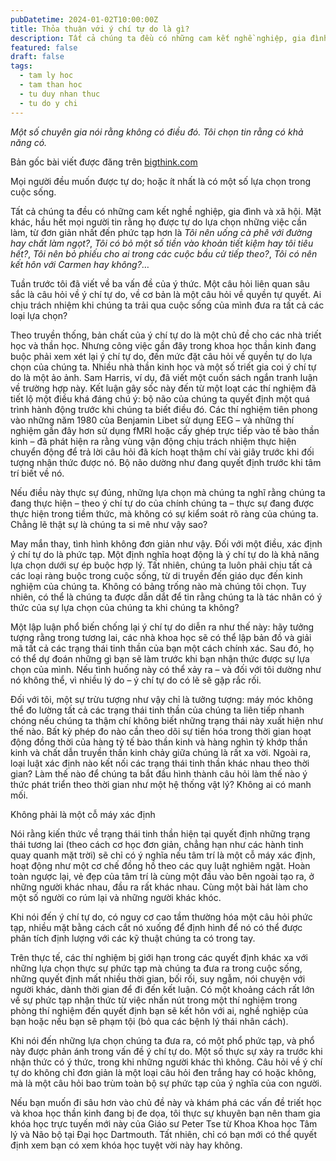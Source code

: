 ```yaml
---
pubDatetime: 2024-01-02T10:00:00Z
title: Thỏa thuận với ý chí tự do là gì?
description: Tất cả chúng ta đều có những cam kết nghề nghiệp, gia đình và xã hội. Mặt khác, hầu hết mọi người tin rằng họ được tự do lựa chọn những việc cần làm, từ đơn giản nhất đến phức tạp hơn.
featured: false
draft: false
tags:
  - tam ly hoc
  - tam than hoc
  - tu duy nhan thuc
  - tu do y chi
---
```


_Một số chuyên gia nói rằng không có điều đó. Tôi chọn tin rằng có khả năng có._

Bản gốc bài viết được đăng trên [bigthink.com](https://bigthink.com/)

Mọi người đều muốn được tự do; hoặc ít nhất là có một số lựa chọn trong cuộc sống.

Tất cả chúng ta đều có những cam kết nghề nghiệp, gia đình và xã hội. Mặt khác, hầu hết mọi người tin rằng họ được tự do lựa chọn những việc cần làm, từ đơn giản nhất đến phức tạp hơn là _Tôi nên uống cà phê với đường hay chất làm ngọt?_, _Tôi có bỏ một số tiền vào khoản tiết kiệm hay tôi tiêu hết?_, _Tôi nên bỏ phiếu cho ai trong các cuộc bầu cử tiếp theo?_, _Tôi có nên kết hôn với Carmen hay không?_…

Tuần trước tôi đã viết về ba vấn đề của ý thức. Một câu hỏi liên quan sâu sắc là câu hỏi về ý chí tự do, về cơ bản là một câu hỏi về quyền tự quyết. Ai chịu trách nhiệm khi chúng ta trải qua cuộc sống của mình đưa ra tất cả các loại lựa chọn?

Theo truyền thống, bản chất của ý chí tự do là một chủ đề cho các nhà triết học và thần học. Nhưng công việc gần đây trong khoa học thần kinh đang buộc phải xem xét lại ý chí tự do, đến mức đặt câu hỏi về quyền tự do lựa chọn của chúng ta. Nhiều nhà thần kinh học và một số triết gia coi ý chí tự do là một ảo ảnh. Sam Harris, ví dụ, đã viết một cuốn sách ngắn tranh luận về trường hợp này. Kết luận gây sốc này đến từ một loạt các thí nghiệm đã tiết lộ một điều khá đáng chú ý: bộ não của chúng ta quyết định một quá trình hành động trước khi chúng ta biết điều đó. Các thí nghiệm tiên phong vào những năm 1980 của Benjamin Libet sử dụng EEG – và những thí nghiệm gần đây hơn sử dụng fMRI hoặc cấy ghép trực tiếp vào tế bào thần kinh – đã phát hiện ra rằng vùng vận động chịu trách nhiệm thực hiện chuyển động để trả lời câu hỏi đã kích hoạt thậm chí vài giây trước khi đối tượng nhận thức được nó. Bộ não dường như đang quyết định trước khi tâm trí biết về nó.

Nếu điều này thực sự đúng, những lựa chọn mà chúng ta nghĩ rằng chúng ta đang thực hiện – theo ý chí tự do của chính chúng ta – thực sự đang được thực hiện trong tiềm thức, mà không có sự kiểm soát rõ ràng của chúng ta. Chẳng lẽ thật sự là chúng ta si mê như vậy sao?

May mắn thay, tình hình không đơn giản như vậy. Đối với một điều, xác định ý chí tự do là phức tạp. Một định nghĩa hoạt động là ý chí tự do là khả năng lựa chọn dưới sự ép buộc hợp lý. Tất nhiên, chúng ta luôn phải chịu tất cả các loại ràng buộc trong cuộc sống, từ di truyền đến giáo dục đến kinh nghiệm của chúng ta. Không có bảng trống nào mà chúng tôi chọn. Tuy nhiên, có thể là chúng ta được dẫn dắt để tin rằng chúng ta là tác nhân có ý thức của sự lựa chọn của chúng ta khi chúng ta không?

Một lập luận phổ biến chống lại ý chí tự do diễn ra như thế này: hãy tưởng tượng rằng trong tương lai, các nhà khoa học sẽ có thể lập bản đồ và giải mã tất cả các trạng thái tinh thần của bạn một cách chính xác. Sau đó, họ có thể dự đoán những gì bạn sẽ làm trước khi bạn nhận thức được sự lựa chọn của mình. Nếu tình huống này có thể xảy ra – và đối với tôi dường như nó không thể, vì nhiều lý do – ý chí tự do có lẽ sẽ gặp rắc rối.

Đối với tôi, một sự trừu tượng như vậy chỉ là tưởng tượng: máy móc không thể đo lường tất cả các trạng thái tinh thần của chúng ta liên tiếp nhanh chóng nếu chúng ta thậm chí không biết những trạng thái này xuất hiện như thế nào. Bất kỳ phép đo nào cần theo dõi sự tiến hóa trong thời gian hoạt động đồng thời của hàng tỷ tế bào thần kinh và hàng nghìn tỷ khớp thần kinh và chất dẫn truyền thần kinh chảy giữa chúng là rất xa vời. Ngoài ra, loại luật xác định nào kết nối các trạng thái tinh thần khác nhau theo thời gian? Làm thế nào để chúng ta bắt đầu hình thành câu hỏi làm thế nào ý thức phát triển theo thời gian như một hệ thống vật lý? Không ai có manh mối.

Không phải là một cỗ máy xác định

Nói rằng kiến thức về trạng thái tinh thần hiện tại quyết định những trạng thái tương lai (theo cách cơ học đơn giản, chẳng hạn như các hành tinh quay quanh mặt trời) sẽ chỉ có ý nghĩa nếu tâm trí là một cỗ máy xác định, hoạt động như một cơ chế đồng hồ theo các quy luật nghiêm ngặt. Hoàn toàn ngược lại, vẻ đẹp của tâm trí là cùng một đầu vào bên ngoài tạo ra, ở những người khác nhau, đầu ra rất khác nhau. Cùng một bài hát làm cho một số người co rúm lại và những người khác khóc.

Khi nói đến ý chí tự do, có nguy cơ cao tầm thường hóa một câu hỏi phức tạp, nhiều mặt bằng cách cắt nó xuống để định hình để nó có thể được phân tích định lượng với các kỹ thuật chúng ta có trong tay.

Trên thực tế, các thí nghiệm bị giới hạn trong các quyết định khác xa với những lựa chọn thực sự phức tạp mà chúng ta đưa ra trong cuộc sống, những quyết định mất nhiều thời gian, bối rối, suy ngẫm, nói chuyện với người khác, dành thời gian để đi đến kết luận. Có một khoảng cách rất lớn về sự phức tạp nhận thức từ việc nhấn nút trong một thí nghiệm trong phòng thí nghiệm đến quyết định bạn sẽ kết hôn với ai, nghề nghiệp của bạn hoặc nếu bạn sẽ phạm tội (bỏ qua các bệnh lý thái nhân cách).

Khi nói đến những lựa chọn chúng ta đưa ra, có một phổ phức tạp, và phổ này được phản ánh trong vấn đề ý chí tự do. Một số thực sự xảy ra trước khi nhận thức có ý thức, trong khi những người khác thì không. Câu hỏi về ý chí tự do không chỉ đơn giản là một loại câu hỏi đen trắng hay có hoặc không, mà là một câu hỏi bao trùm toàn bộ sự phức tạp của ý nghĩa của con người.

Nếu bạn muốn đi sâu hơn vào chủ đề này và khám phá các vấn đề triết học và khoa học thần kinh đang bị đe dọa, tôi thực sự khuyên bạn nên tham gia khóa học trực tuyến mới này của Giáo sư Peter Tse từ Khoa Khoa học Tâm lý và Não bộ tại Đại học Dartmouth. Tất nhiên, chỉ có bạn mới có thể quyết định xem bạn có xem khóa học tuyệt vời này hay không.